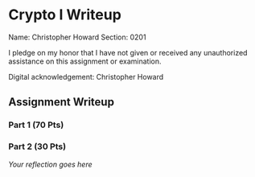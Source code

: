 # Crypto I Writeup

Name: Christopher Howard
Section: 0201

I pledge on my honor that I have not given or received any unauthorized
assistance on this assignment or examination.

Digital acknowledgement: Christopher Howard

## Assignment Writeup

### Part 1 (70 Pts)

### Part 2 (30 Pts)

*Your reflection goes here*
